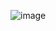 ![image](https://github.com/yjesp/wireframe-page2-/assets/145768768/1ffe8a95-9023-4dd0-b8cb-5aecd2542b04)
